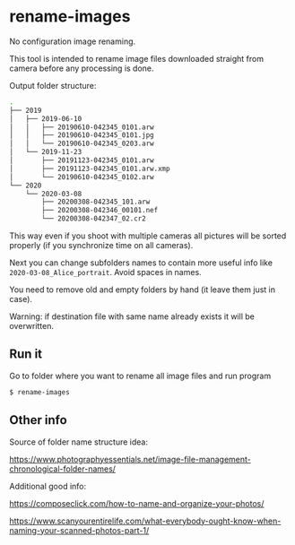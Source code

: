 # rename-images

No configuration image renaming.

This tool is intended to rename image files downloaded straight from camera
before any processing is done.

Output folder structure:

```bash
.
├── 2019
│   ├── 2019-06-10
│   │   ├── 20190610-042345_0101.arw
│   │   ├── 20190610-042345_0101.jpg
│   │   └── 20190610-042345_0203.arw
│   └── 2019-11-23
│       ├── 20191123-042345_0101.arw
│       ├── 20191123-042345_0101.arw.xmp
│       └── 20190610-042345_0102.arw
└── 2020
    └── 2020-03-08
        ├── 20200308-042345_101.arw
        ├── 20200308-042346_00101.nef
        └── 20200308-042347_02.cr2
```

This way even if you shoot with multiple cameras all pictures will be sorted
properly (if you synchronize time on all cameras).

Next you can change subfolders names to contain more useful info like
`2020-03-08_Alice_portrait`. Avoid spaces in names.

You need to remove old and empty folders by hand (it leave them just in case).

Warning: if destination file with same name already exists it will
be overwritten.

## Run it

Go to folder where you want to rename all image files and run program

```bash
$ rename-images
```

## Other info

Source of folder name structure idea:

https://www.photographyessentials.net/image-file-management-chronological-folder-names/

Additional good info:

https://composeclick.com/how-to-name-and-organize-your-photos/

https://www.scanyourentirelife.com/what-everybody-ought-know-when-naming-your-scanned-photos-part-1/
